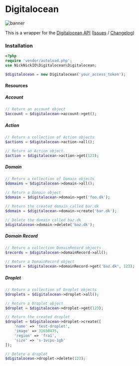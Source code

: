 Digitalocean
============

![banner](https://i.ibb.co/GF7ynbP/digitalocean-v2.png)

This is a wrapper for the [Digitalocean API](https://developers.digitalocean.com/v2/) ([Issues](https://github.com/digitalocean/api-v2/issues) / [Changelog](https://github.com/digitalocean/api-v2/issues))

### Installation
```php
<?php
require 'vendor/autoload.php';
use NickNickIO\Digitalocean\Digitalocean;

$digitalocean = new Digitalocean('your_access_token');
```

#### Resources

##### Account
```php
// Return an account object
$account = $digitalocean->account->get();
```

##### Action
```php
// Return a collection of Action objects
$actions = $digitalocean->action->all();

// Return an Action object.
$action = $digitalocean->action->get(123);
```

##### Domain
```php
// Return a collection of Domain objects
$domains = $digitalocean->domain->all();

// Return a Domain object
$domain = $digitalocean->domain->get('foo.dk');

// Return the created domain called bar.dk
$domain = $digitalocean->domain->create('bar.dk');

// Delete the domain called baz.dk
$digitalocean->domain->delete('baz.dk');
```

##### Domain Record
```php
// Return a collection DomainRecord objects
$records = $digitalocean->domainRecord->all();

// Return a DomainRecord object
$record = $digitalocean->domainRecord->get('baz.dk', 123);
```
##### Droplet
```php
// Return a collection of Droplet objects
$droplets = $digitalocean->droplet->all();

// Return a Droplet object
$droplet = $digitalocean->droplet->get(123);

// Return the created droplet
$droplet = $digitalocean->droplet->create([
    'name' => 'test-droplet',
    'image' => 31650475,
    'region' => 'fra1',
    'size' => 's-1vcpu-1gb'
]);

// Delete a droplet
$digitalocean->droplet->delete(123);
```
